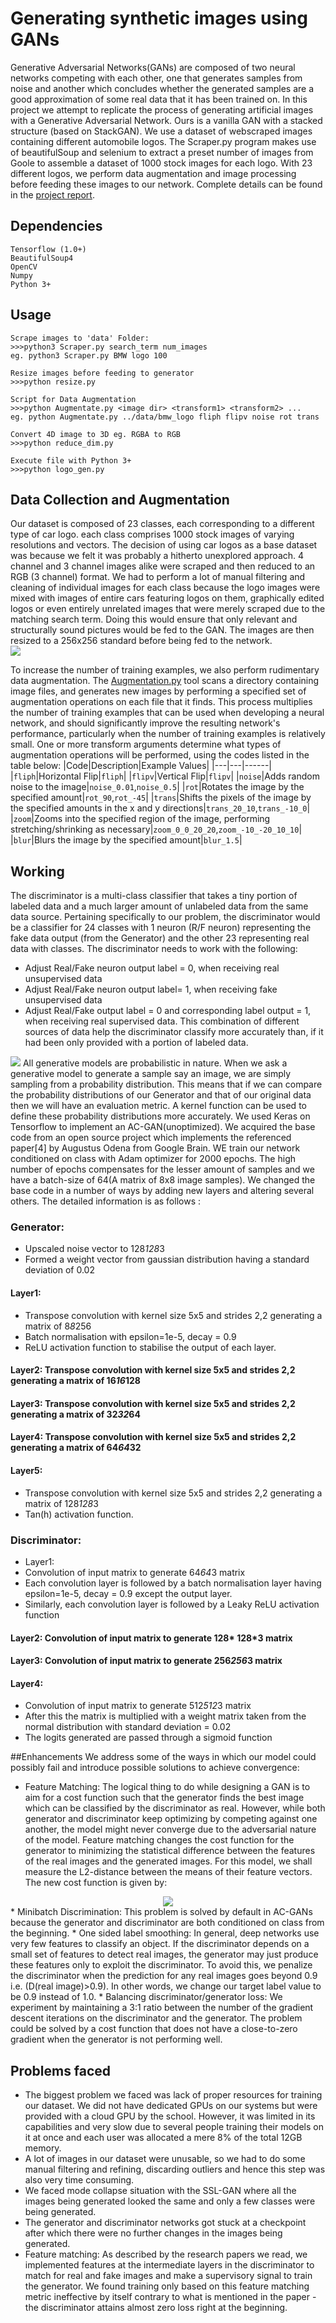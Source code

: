 
# Generating synthetic images using GANs

Generative Adversarial Networks(GANs) are composed of two neural networks competing with each other, one that generates samples from noise and another which concludes whether the generated samples are a good approximation of some real data that it has been trained on. In this project we attempt to replicate the process of generating artificial images with a Generative Adversarial Network. Ours is a vanilla GAN with a stacked structure (based on StackGAN). We use a dataset of webscraped images containing different automobile logos. The Scraper.py program makes use of beautifulSoup and selenium to extract a preset number of images from Goole to assemble a dataset of 1000 stock images for each logo. With 23 different logos, we perform data augmentation and image processing before feeding these images to our network.  Complete details can be found in the [project report](https://github.com/jsully1996/AI_Projects/blob/master/Synthetic_Image_Generation_with_AC-GANs/report.pdf).

## Dependencies  
```
Tensorflow (1.0+)
BeautifulSoup4
OpenCV
Numpy
Python 3+
```
## Usage
```
Scrape images to 'data' Folder:
>>>python3 Scraper.py search_term num_images
eg. python3 Scraper.py BMW logo 100

Resize images before feeding to generator
>>>python resize.py

Script for Data Augmentation
>>>python Augmentate.py <image dir> <transform1> <transform2> ...
eg. python Augmentate.py ../data/bmw_logo fliph flipv noise rot trans

Convert 4D image to 3D eg. RGBA to RGB
>>>python reduce_dim.py

Execute file with Python 3+
>>>python logo_gen.py
```


## Data Collection and Augmentation
Our dataset is composed of 23 classes, each corresponding to a different type of car logo. each class comprises 1000 stock images of varying resolutions and vectors. The decision of using car logos as a base dataset was because we felt it was probably a hitherto unexplored approach. 4 channel and 3 channel images alike were scraped and then reduced to an RGB (3 channel) format.  We had to perform a lot of manual filtering and cleaning of individual images for each class because the logo images were mixed with images of entire cars featuring logos on them, graphically edited logos or even entirely unrelated images that were merely scraped due to the matching search term. Doing this would ensure that only relevant and structurally sound pictures would be fed to the GAN. The images are then resized to a 256x256 standard before being fed to the network.
<br><img src="./extras/data.png">

To increase the number of training examples, we also perform rudimentary data augmentation. The <a href='./Augmentate.py'>Augmentation.py</a> tool scans a directory containing image files, and generates new images by performing a specified set of augmentation operations on each file that it finds. This process multiplies the number of training examples that can be used when developing a neural network, and should significantly improve the resulting network's performance, particularly when the number of training examples is relatively small. One or more transform arguments determine what types of augmentation operations will be performed, using the codes listed in the table below:
|Code|Description|Example Values|
|---|---|------|
|`fliph`|Horizontal Flip|`fliph`|
|`flipv`|Vertical Flip|`flipv`|
|`noise`|Adds random noise to the image|`noise_0.01`,`noise_0.5`|
|`rot`|Rotates the image by the specified amount|`rot_90`,`rot_-45`|
|`trans`|Shifts the pixels of the image by the specified amounts in the x and y directions|`trans_20_10`,`trans_-10_0`|
|`zoom`|Zooms into the specified region of the image, performing stretching/shrinking as necessary|`zoom_0_0_20_20`,`zoom_-10_-20_10_10`|
|`blur`|Blurs the image by the specified amount|`blur_1.5`|

## Working
The discriminator is a  multi-class classifier that takes a tiny portion of labeled data and a much larger amount of unlabeled data from the same data source. Pertaining specifically to our problem, the discriminator would be a classifier for 24 classes with 1 neuron (R/F neuron) representing the fake data output (from the Generator) and the other 23 representing real data with classes. The discriminator needs to work with the following:
* Adjust Real/Fake neuron output label = 0, when receiving real unsupervised data
* Adjust Real/Fake neuron output label= 1, when receiving fake unsupervised data
* Adjust Real/Fake output label = 0 and corresponding label output = 1, when receiving real supervised data.
 This combination of different sources of data help the discriminator classify more accurately than, if it had been only provided with a portion of labeled data.
<img src="./extras/Arch.png">
All generative models are probabilistic in nature. When we ask a generative model to generate a sample say an image, we are simply sampling from a probability distribution. This means that if we can compare the probability distributions of our Generator and that of our original data then we will have an evaluation metric. A kernel function can be used to define these probability distributions more accurately. We used Keras on Tensorflow to implement an AC-GAN(unoptimized). We acquired the base code from an open source project which implements the referenced paper[4] by Augustus Odena from Google Brain. WE train our network conditioned on class with Adam optimizer for 2000 epochs. The high number of epochs compensates for the lesser amount of samples and we have a batch-size of 64(A matrix of 8x8 image samples). We changed the base code in a number of ways by adding new layers and altering several others. The detailed information is as follows :

### Generator:
* Upscaled noise vector to 128*128*3
* Formed a weight vector from gaussian distribution having a standard deviation of 0.02
#### Layer1:
* Transpose convolution with kernel size 5x5 and strides 2,2 generating a matrix of 8*8*256
* Batch normalisation with epsilon=1e-5, decay = 0.9
* ReLU activation function to stabilise the output of each layer.
#### Layer2: Transpose convolution with kernel size 5x5 and strides 2,2 generating a matrix of 16*16*128
#### Layer3: Transpose convolution with kernel size 5x5 and strides 2,2 generating a matrix of 32*32*64
#### Layer4: Transpose convolution with kernel size 5x5 and strides 2,2 generating a matrix of 64*64*32
#### Layer5:
* Transpose convolution with kernel size 5x5 and strides 2,2 generating a matrix of
128*128*3
* Tan(h) activation function.
### Discriminator:
* Layer1:
* Convolution of input matrix to generate 64*64*3 matrix
* Each convolution layer is followed by a batch normalisation layer having epsilon=1e-5, decay = 0.9 except the output layer.
* Similarly, each convolution layer is followed by a Leaky ReLU activation function
#### Layer2: Convolution of input matrix to generate 128* 128*3 matrix
#### Layer3: Convolution of input matrix to generate 256*256*3 matrix
#### Layer4:
* Convolution of input matrix to generate 512*512*3 matrix
* After this the matrix is multiplied with a weight matrix taken from the normal distribution with
standard deviation = 0.02
* The logits generated are passed through a sigmoid function

##Enhancements
We address some of the ways in which our model could possibly fail and introduce possible solutions to
achieve convergence:
* Feature Matching: The logical thing to do while designing a GAN is to aim for a cost function such that the generator finds the best image which can be classified by the discriminator as real. However, while both generator and discriminator keep optimizing by competing against one another, the model might never converge due to the adversarial nature of the model. Feature matching changes the cost function for the generator to minimizing the statistical difference between the features of the real images and the generated images. For this model, we shall measure the L2-distance between the means of their feature vectors. The new cost function is given by:  
<center><img src="./extras/cost_function.png"></center>
* Minibatch Discrimination: This problem is solved by default in AC-GANs because the generator and discriminator are both conditioned on class from the beginning.
* One sided label smoothing: In general, deep networks use very few features to classify an object. If the discriminator depends on a small set of features to detect real images, the generator may just produce these features only to exploit the discriminator. To avoid this, we penalize the discriminator when the prediction for any real images goes beyond 0.9 i.e. (D(real image)>0.9). In other words, we change our target label value to be 0.9 instead of 1.0.
* Balancing discriminator/generator loss: We experiment by maintaining a 3:1 ratio between the number of the gradient descent iterations on the discriminator and the generator. The problem could be solved by a cost function that does not have a close-to-zero gradient when the generator is not performing well. 

##  Problems faced
* The biggest problem we faced was lack of proper resources for training our dataset. We did not have dedicated
GPUs on our systems but were provided with a cloud GPU by the school. However, it was limited in its capabilities
and very slow due to several people training their models on it at once and each user was allocated a mere 8% of the
total 12GB memory.
* A lot of images in our dataset were unusable, so we had to do some manual filtering and refining, discarding
outliers and hence this step was also very time consuming.
* We faced mode collapse situation with the SSL-GAN where all the images being generated looked the same and
only a few classes were being generated.
* The generator and discriminator networks got stuck at a checkpoint after which there were no further changes in
the images being generated.
* Feature matching: As described by the research papers we read, we implemented features at the intermediate
layers in the discriminator to match for real and fake images and make a supervisory signal to train the generator.
We found training only based on this feature matching metric ineffective by itself contrary to what is mentioned in
the paper - the discriminator attains almost zero loss right at the beginning.


